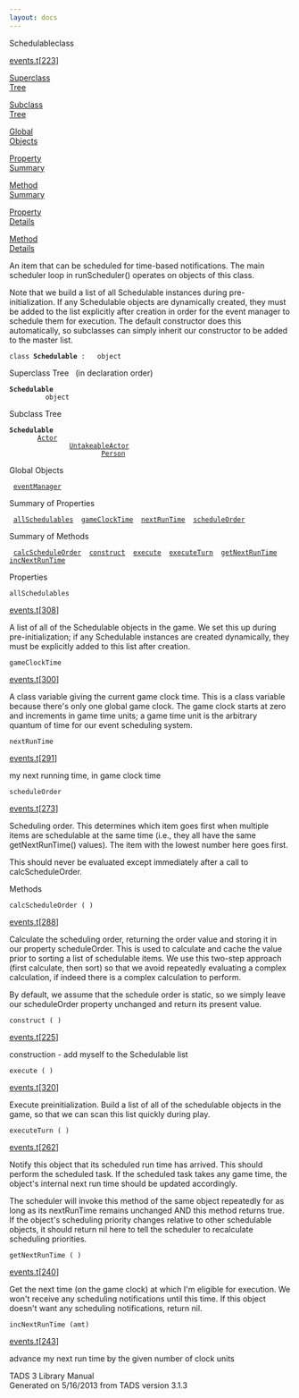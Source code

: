 ```yaml
---
layout: docs
---
```

<span class="title">Schedulable</span><span class="type">class</span>

[events.t](../file/events.t.html)\[[223](../source/events.t.html#223)\]

[Superclass  
Tree](#_SuperClassTree_)

[Subclass  
Tree](#_SubClassTree_)

[Global  
Objects](#_ObjectSummary_)

[Property  
Summary](#_PropSummary_)

[Method  
Summary](#_MethodSummary_)

[Property  
Details](#_Properties_)

[Method  
Details](#_Methods_)

<div class="fdesc">

An item that can be scheduled for time-based notifications. The main
scheduler loop in runScheduler() operates on objects of this class.

Note that we build a list of all Schedulable instances during
pre-initialization. If any Schedulable objects are dynamically created,
they must be added to the list explicitly after creation in order for
the event manager to schedule them for execution. The default
constructor does this automatically, so subclasses can simply inherit
our constructor to be added to the master list.

`class `**`Schedulable`**` :   object`

</div>

<span id="_SuperClassTree_"></span>

<div class="mjhd">

<span class="hdln">Superclass Tree</span>   (in declaration order)

</div>

**`Schedulable`**  
`         object`  
<span id="_SubClassTree_"></span>

<div class="mjhd">

<span class="hdln">Subclass Tree</span>  

</div>

**`Schedulable`**  
`         `[`Actor`](../object/Actor.html)  
`                 `[`UntakeableActor`](../object/UntakeableActor.html)  
`                         `[`Person`](../object/Person.html)  
<span id="_ObjectSummary_"></span>

<div class="mjhd">

<span class="hdln">Global Objects</span>  

</div>

` `[`eventManager`](../object/eventManager.html)`  `
<span id="_PropSummary_"></span>

<div class="mjhd">

<span class="hdln">Summary of Properties</span>  

</div>

` `[`allSchedulables`](#allSchedulables)`  `[`gameClockTime`](#gameClockTime)`  `[`nextRunTime`](#nextRunTime)`  `[`scheduleOrder`](#scheduleOrder)`  `

<span id="_MethodSummary_"></span>

<div class="mjhd">

<span class="hdln">Summary of Methods</span>  

</div>

` `[`calcScheduleOrder`](#calcScheduleOrder)`  `[`construct`](#construct)`  `[`execute`](#execute)`  `[`executeTurn`](#executeTurn)`  `[`getNextRunTime`](#getNextRunTime)`  `[`incNextRunTime`](#incNextRunTime)`  `

<span id="_Properties_"></span>

<div class="mjhd">

<span class="hdln">Properties</span>  

</div>

<span id="allSchedulables"></span>

`allSchedulables`

[events.t](../file/events.t.html)\[[308](../source/events.t.html#308)\]

<div class="desc">

A list of all of the Schedulable objects in the game. We set this up
during pre-initialization; if any Schedulable instances are created
dynamically, they must be explicitly added to this list after creation.

</div>

<span id="gameClockTime"></span>

`gameClockTime`

[events.t](../file/events.t.html)\[[300](../source/events.t.html#300)\]

<div class="desc">

A class variable giving the current game clock time. This is a class
variable because there's only one global game clock. The game clock
starts at zero and increments in game time units; a game time unit is
the arbitrary quantum of time for our event scheduling system.

</div>

<span id="nextRunTime"></span>

`nextRunTime`

[events.t](../file/events.t.html)\[[291](../source/events.t.html#291)\]

<div class="desc">

my next running time, in game clock time

</div>

<span id="scheduleOrder"></span>

`scheduleOrder`

[events.t](../file/events.t.html)\[[273](../source/events.t.html#273)\]

<div class="desc">

Scheduling order. This determines which item goes first when multiple
items are schedulable at the same time (i.e., they all have the same
getNextRunTime() values). The item with the lowest number here goes
first.

This should never be evaluated except immediately after a call to
calcScheduleOrder.

</div>

<span id="_Methods_"></span>

<div class="mjhd">

<span class="hdln">Methods</span>  

</div>

<span id="calcScheduleOrder"></span>

`calcScheduleOrder ( )`

[events.t](../file/events.t.html)\[[288](../source/events.t.html#288)\]

<div class="desc">

Calculate the scheduling order, returning the order value and storing it
in our property scheduleOrder. This is used to calculate and cache the
value prior to sorting a list of schedulable items. We use this two-step
approach (first calculate, then sort) so that we avoid repeatedly
evaluating a complex calculation, if indeed there is a complex
calculation to perform.

By default, we assume that the schedule order is static, so we simply
leave our scheduleOrder property unchanged and return its present value.

</div>

<span id="construct"></span>

`construct ( )`

[events.t](../file/events.t.html)\[[225](../source/events.t.html#225)\]

<div class="desc">

construction - add myself to the Schedulable list

</div>

<span id="execute"></span>

`execute ( )`

[events.t](../file/events.t.html)\[[320](../source/events.t.html#320)\]

<div class="desc">

Execute preinitialization. Build a list of all of the schedulable
objects in the game, so that we can scan this list quickly during play.

</div>

<span id="executeTurn"></span>

`executeTurn ( )`

[events.t](../file/events.t.html)\[[262](../source/events.t.html#262)\]

<div class="desc">

Notify this object that its scheduled run time has arrived. This should
perform the scheduled task. If the scheduled task takes any game time,
the object's internal next run time should be updated accordingly.

The scheduler will invoke this method of the same object repeatedly for
as long as its nextRunTime remains unchanged AND this method returns
true. If the object's scheduling priority changes relative to other
schedulable objects, it should return nil here to tell the scheduler to
recalculate scheduling priorities.

</div>

<span id="getNextRunTime"></span>

`getNextRunTime ( )`

[events.t](../file/events.t.html)\[[240](../source/events.t.html#240)\]

<div class="desc">

Get the next time (on the game clock) at which I'm eligible for
execution. We won't receive any scheduling notifications until this
time. If this object doesn't want any scheduling notifications, return
nil.

</div>

<span id="incNextRunTime"></span>

`incNextRunTime (amt)`

[events.t](../file/events.t.html)\[[243](../source/events.t.html#243)\]

<div class="desc">

advance my next run time by the given number of clock units

</div>

<div class="ftr">

TADS 3 Library Manual  
Generated on 5/16/2013 from TADS version 3.1.3

</div>
